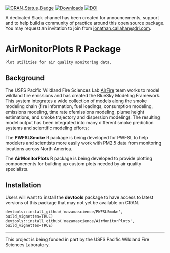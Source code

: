 [![CRAN\_Status\_Badge](http://www.r-pkg.org/badges/version/AirMonitorPlots)](https://cran.r-project.org/package=AirMonitorPlots)
[![Downloads](http://cranlogs.r-pkg.org/badges/AirMonitorPlots)](https://cran.r-project.org/package=AirMonitorPlots)
[![DOI](https://zenodo.org/badge/123438756.svg)](https://zenodo.org/badge/latestdoi/123438756)


A dedicated Slack channel has been created for announcements, support and to help build a community of practice around this open source package. You may request an invitation to join from jonathan.callahan@dri.com.

# AirMonitorPlots R Package

```
Plot utilities for air quality monitoring data.
```

## Background

The USFS Pacific Wildland Fire Sciences Lab [AirFire](http://www.airfire.org) 
team works to model wildland fire emissions and has created the BlueSky Modeling
Framework. This system  integrates a wide collection of models along the smoke 
modeling chain (fire  information, fuel loadings, consumption modeling, 
emissions modeling, time rate ofemissions modeling, plume height estimations, 
and smoke trajectory and dispersion  modeling). The resulting model output has 
been integrated into many different smoke  prediction systems and scientific 
modeling efforts;

The **PWFSLSmoke** R package is being developed for PWFSL to help modelers and 
scientists more easily work with PM2.5 data from monitoring locations across 
North America.

The **AirMonitorPlots** R package is being developed to provide plotting 
componenents for building up  custom plots needed by air quality specialists.

## Installation

Users will want to install the **devtools** package to have access to latest 
versions of this package that may not yet be available on CRAN.

```
devtools::install_github('mazamascience/PWFSLSmoke', build_vignettes=TRUE)
devtools::install_github('mazamascience/AirMonitorPlots', build_vignettes=TRUE)
```

----

This project is being funded in part by the USFS Pacific Wildland Fire Sciences 
Laboratory.


